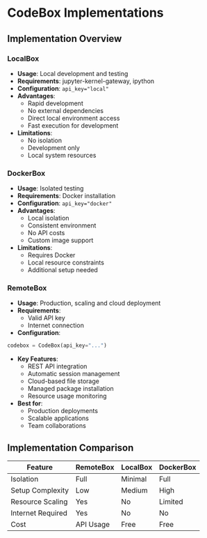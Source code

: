# CodeBox Implementations

## Implementation Overview

### LocalBox

- **Usage**: Local development and testing
- **Requirements**: jupyter-kernel-gateway, ipython
- **Configuration**: `api_key="local"`
- **Advantages**:
  - Rapid development
  - No external dependencies
  - Direct local environment access
  - Fast execution for development
- **Limitations**:
  - No isolation
  - Development only
  - Local system resources

### DockerBox

- **Usage**: Isolated testing
- **Requirements**: Docker installation
- **Configuration**: `api_key="docker"`
- **Advantages**:
  - Local isolation
  - Consistent environment
  - No API costs
  - Custom image support
- **Limitations**:
  - Requires Docker
  - Local resource constraints
  - Additional setup needed

### RemoteBox

- **Usage**: Production, scaling and cloud deployment
- **Requirements**:
  - Valid API key
  - Internet connection
- **Configuration**:

```python
codebox = CodeBox(api_key="...")
```

- **Key Features**:
  - REST API integration
  - Automatic session management
  - Cloud-based file storage
  - Managed package installation
  - Resource usage monitoring
- **Best for**:
  - Production deployments
  - Scalable applications
  - Team collaborations

## Implementation Comparison

| Feature | RemoteBox | LocalBox | DockerBox |
|---------|-----------|----------|------------|
| Isolation | Full | Minimal | Full |
| Setup Complexity | Low | Medium | High |
| Resource Scaling | Yes | No | Limited |
| Internet Required | Yes | No | No |
| Cost | API Usage | Free | Free |
